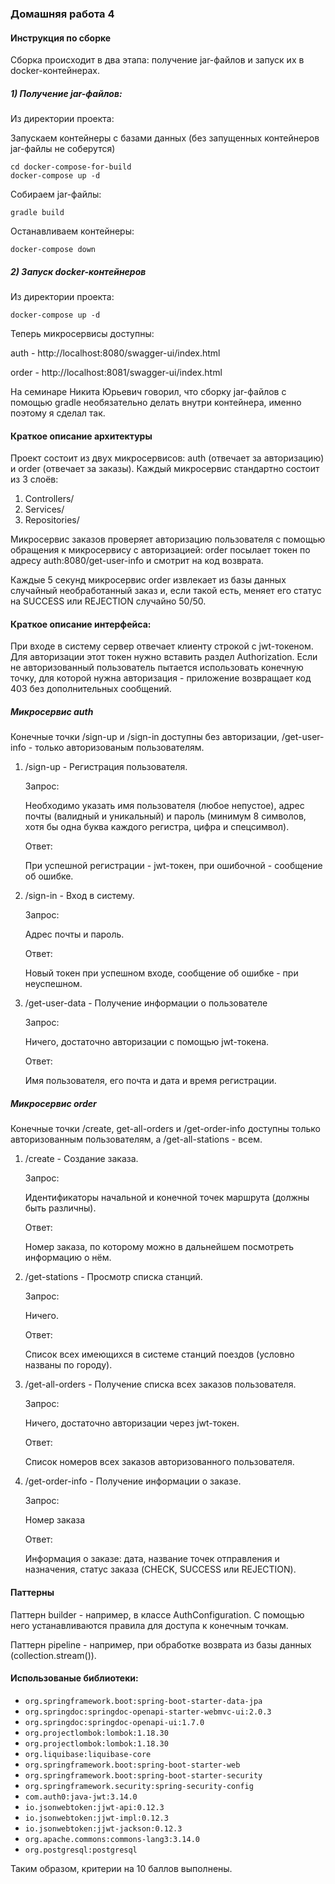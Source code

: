 ### Домашняя работа 4
#### Инструкция по сборке
Сборка происходит в два этапа: получение jar-файлов и запуск их в docker-контейнерах.
##### 1) Получение jar-файлов:
Из директории проекта:

Запускаем контейнеры с базами данных (без запущенных контейнеров jar-файлы не соберутся)
```
cd docker-compose-for-build
docker-compose up -d
```
Собираем jar-файлы:
```
gradle build
```
Останавливаем контейнеры:
```
docker-compose down
```
##### 2) Запуск docker-контейнеров
Из директории проекта:
```
docker-compose up -d
```
Теперь микросервисы доступны:

auth - http://localhost:8080/swagger-ui/index.html

order - http://localhost:8081/swagger-ui/index.html

На семинаре Никита Юрьевич говорил, что сборку jar-файлов с помощью gradle необязательно делать внутри контейнера, именно поэтому я сделал так.

#### Краткое описание архитектуры
Проект состоит из двух микросервисов: auth (отвечает за авторизацию) и order (отвечает за заказы).
Каждый микросервис стандартно состоит из 3 слоёв:
1) Controllers/
2) Services/
3) Repositories/

Микросервис заказов проверяет авторизацию пользователя с помощью обращения к микросервису с авторизацией: order посылает токен по адресу auth:8080/get-user-info и смотрит на код возврата.

Каждые 5 секунд микросервис order извлекает из базы данных случайный необработанный заказ и, если такой есть, меняет его статус на SUCCESS или REJECTION случайно 50/50.

#### Краткое описание интерфейса:
При входе в систему сервер отвечает клиенту строкой с jwt-токеном. Для авторизации этот токен нужно вставить раздел Authorization.
Если не авторизованный пользователь пытается использовать конечную точку, для которой нужна авторизация - приложение возвращает код 403 без дополнительных сообщений.
##### Микросервис auth
Конечные точки /sign-up и /sign-in доступны без авторизации, /get-user-info - только авторизованым пользователям.
1) /sign-up - Регистрация пользователя.

   Запрос:

   Необходимо указать имя пользователя (любое непустое), адрес почты (валидный и уникальный)  и пароль (минимум 8 символов, хотя бы одна буква каждого регистра, цифра и спецсимвол).

    Ответ:

    При успешной регистрации - jwt-токен, при ошибочной - сообщение об ошибке.
2) /sign-in - Вход в систему.

    Запрос:

    Адрес почты и пароль.

    Ответ:

    Новый токен при успешном входе, сообщение об ошибке - при неуспешном.

3) /get-user-data - Получение информации о пользователе

    Запрос:

    Ничего, достаточно авторизации с помощью jwt-токена.

    Ответ:

    Имя пользователя, его почта и дата и время регистрации.

##### Микросервис order
Конечные точки /create, get-all-orders и /get-order-info доступны только авторизованным пользователям, а /get-all-stations - всем.
1) /create - Создание заказа.

    Запрос:

    Идентификаторы начальной и конечной точек маршрута (должны быть различны).

    Ответ:

    Номер заказа, по которому можно в дальнейшем посмотреть информацию о нём.

2) /get-stations - Просмотр списка станций.

    Запрос:

    Ничего.

    Ответ:

    Список всех имеющихся в системе станций поездов (условно названы по городу).

3) /get-all-orders - Получение списка всех заказов пользователя.

    Запрос:

    Ничего, достаточно авторизации через jwt-токен.

    Ответ:

    Список номеров всех заказов авторизованного пользователя.

4) /get-order-info - Получение информации о заказе.

    Запрос:

    Номер заказа

    Ответ:

    Информация о заказе: дата, название точек отправления и назначения, статус заказа (CHECK, SUCCESS или REJECTION).
#### Паттерны
Паттерн builder - например, в классе AuthConfiguration. С помощью него устанавливаются правила для доступа к конечным точкам.

Паттерн pipeline - например, при обработке возврата из базы данных (collection.stream()).
#### Использованые библиотеки:
 - `org.springframework.boot:spring-boot-starter-data-jpa`
 - `org.springdoc:springdoc-openapi-starter-webmvc-ui:2.0.3`
 - `org.springdoc:springdoc-openapi-ui:1.7.0`
 - `org.projectlombok:lombok:1.18.30`
 - `org.projectlombok:lombok:1.18.30`
 - `org.liquibase:liquibase-core`
 - `org.springframework.boot:spring-boot-starter-web`
 - `org.springframework.boot:spring-boot-starter-security`
 - `org.springframework.security:spring-security-config`
 - `com.auth0:java-jwt:3.14.0`
 - `io.jsonwebtoken:jjwt-api:0.12.3`
 - `io.jsonwebtoken:jjwt-impl:0.12.3`
 - `io.jsonwebtoken:jjwt-jackson:0.12.3`
 - `org.apache.commons:commons-lang3:3.14.0`
 - `org.postgresql:postgresql`

Таким образом, критерии на 10 баллов выполнены.
